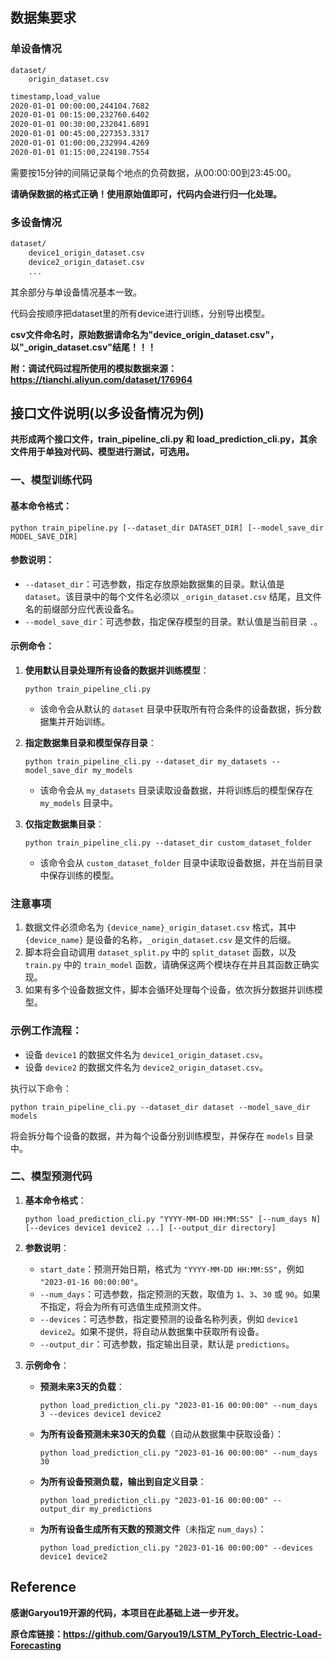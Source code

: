 ## 数据集要求

### 单设备情况

```
dataset/
	origin_dataset.csv
```

```bash
timestamp,load_value
2020-01-01 00:00:00,244104.7682
2020-01-01 00:15:00,232760.6402
2020-01-01 00:30:00,232041.6891
2020-01-01 00:45:00,227353.3317
2020-01-01 01:00:00,232994.4269
2020-01-01 01:15:00,224198.7554
```

需要按15分钟的间隔记录每个地点的负荷数据，从00:00:00到23:45:00。

**请确保数据的格式正确！使用原始值即可，代码内会进行归一化处理。**

### 多设备情况

```bash
dataset/
    device1_origin_dataset.csv
    device2_origin_dataset.csv
    ...
```

其余部分与单设备情况基本一致。

代码会按顺序把dataset里的所有device进行训练，分别导出模型。

**csv文件命名时，原始数据请命名为"device_origin_dataset.csv"，以"_origin_dataset.csv"结尾！！！**

**附：调试代码过程所使用的模拟数据来源：https://tianchi.aliyun.com/dataset/176964**

## 接口文件说明(以多设备情况为例)

**共形成两个接口文件，train_pipeline_cli.py 和 load_prediction_cli.py，其余文件用于单独对代码、模型进行测试，可选用。**

### 一、模型训练代码

#### 基本命令格式：
```
python train_pipeline.py [--dataset_dir DATASET_DIR] [--model_save_dir MODEL_SAVE_DIR]
```

#### 参数说明：
- `--dataset_dir`：可选参数，指定存放原始数据集的目录。默认值是 `dataset`。该目录中的每个文件名必须以 `_origin_dataset.csv` 结尾，且文件名的前缀部分应代表设备名。
- `--model_save_dir`：可选参数，指定保存模型的目录。默认值是当前目录 `.`。

#### 示例命令：
1. **使用默认目录处理所有设备的数据并训练模型**：
   ```
   python train_pipeline_cli.py
   ```
   - 该命令会从默认的 `dataset` 目录中获取所有符合条件的设备数据，拆分数据集并开始训练。

2. **指定数据集目录和模型保存目录**：
   ```
   python train_pipeline_cli.py --dataset_dir my_datasets --model_save_dir my_models
   ```
   - 该命令会从 `my_datasets` 目录读取设备数据，并将训练后的模型保存在 `my_models` 目录中。

3. **仅指定数据集目录**：
   ```
   python train_pipeline_cli.py --dataset_dir custom_dataset_folder
   ```
   - 该命令会从 `custom_dataset_folder` 目录中读取设备数据，并在当前目录中保存训练的模型。

### 注意事项
1. 数据文件必须命名为 `{device_name}_origin_dataset.csv` 格式，其中 `{device_name}` 是设备的名称，`_origin_dataset.csv` 是文件的后缀。
2. 脚本将会自动调用 `dataset_split.py` 中的 `split_dataset` 函数，以及 `train.py` 中的 `train_model` 函数，请确保这两个模块存在并且其函数正确实现。
3. 如果有多个设备数据文件，脚本会循环处理每个设备，依次拆分数据并训练模型。

### 示例工作流程：
- 设备 `device1` 的数据文件名为 `device1_origin_dataset.csv`。
- 设备 `device2` 的数据文件名为 `device2_origin_dataset.csv`。
  

执行以下命令：
```
python train_pipeline_cli.py --dataset_dir dataset --model_save_dir models
```
将会拆分每个设备的数据，并为每个设备分别训练模型，并保存在 `models` 目录中。

### 二、模型预测代码

1. **基本命令格式**：
   ```
   python load_prediction_cli.py "YYYY-MM-DD HH:MM:SS" [--num_days N] [--devices device1 device2 ...] [--output_dir directory]
   ```

2. **参数说明**：
   - `start_date`：预测开始日期，格式为 `"YYYY-MM-DD HH:MM:SS"`，例如 `"2023-01-16 00:00:00"`。
   - `--num_days`：可选参数，指定预测的天数，取值为 `1`、`3`、`30` 或 `90`。如果不指定，将会为所有可选值生成预测文件。
   - `--devices`：可选参数，指定要预测的设备名称列表，例如 `device1 device2`。如果不提供，将自动从数据集中获取所有设备。
   - `--output_dir`：可选参数，指定输出目录，默认是 `predictions`。

3. **示例命令**：
   - **预测未来3天的负载**：
     
     ```
     python load_prediction_cli.py "2023-01-16 00:00:00" --num_days 3 --devices device1 device2
     ```
   - **为所有设备预测未来30天的负载**（自动从数据集中获取设备）：
     ```
     python load_prediction_cli.py "2023-01-16 00:00:00" --num_days 30
     ```
   - **为所有设备预测负载，输出到自定义目录**：
     ```
     python load_prediction_cli.py "2023-01-16 00:00:00" --output_dir my_predictions
     ```
   - **为所有设备生成所有天数的预测文件**（未指定 `num_days`）：
     ```
     python load_prediction_cli.py "2023-01-16 00:00:00" --devices device1 device2
     ```

## Reference

**感谢Garyou19开源的代码，本项目在此基础上进一步开发。**

**原仓库链接：https://github.com/Garyou19/LSTM_PyTorch_Electric-Load-Forecasting**
